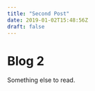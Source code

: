```yaml
---
title: "Second Post"
date: 2019-01-02T15:48:56Z
draft: false
---
```

# Blog 2

Something else to read.
